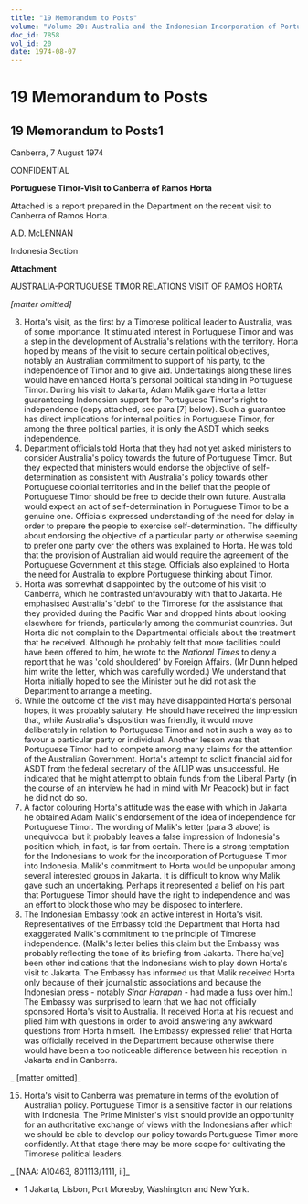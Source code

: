 ```yaml
---
title: "19 Memorandum to Posts"
volume: "Volume 20: Australia and the Indonesian Incorporation of Portuguese Timor, 1974-1976"
doc_id: 7858
vol_id: 20
date: 1974-08-07
---
```


# 19 Memorandum to Posts

## 19 Memorandum to Posts1

Canberra, 7 August 1974

CONFIDENTIAL

**Portuguese Timor-Visit to Canberra of Ramos Horta**

Attached is a report prepared in the Department on the recent visit to Canberra of Ramos Horta.

A.D. McLENNAN

Indonesia Section

**Attachment**

AUSTRALIA-PORTUGUESE TIMOR RELATIONS VISIT OF RAMOS HORTA

_[matter omitted]_

  3. Horta's visit, as the first by a Timorese political leader to Australia, was of some importance. It stimulated interest in Portuguese Timor and was a step in the development of Australia's relations with the territory. Horta hoped by means of the visit to secure certain political objectives, notably an Australian commitment to support of his party, to the independence of Timor and to give aid. Undertakings along these lines would have enhanced Horta's personal political standing in Portuguese Timor. During his visit to Jakarta, Adam Malik gave Horta a letter guaranteeing Indonesian support for Portuguese Timor's right to independence (copy attached, see para [7] below). Such a guarantee has direct implications for internal politics in Portuguese Timor, for among the three political parties, it is only the ASDT which seeks independence.
  4. Department officials told Horta that they had not yet asked ministers to consider Australia's policy towards the future of Portuguese Timor. But they expected that ministers would endorse the objective of self-determination as consistent with Australia's policy towards other Portuguese colonial territories and in the belief that the people of Portuguese Timor should be free to decide their own future. Australia would expect an act of self-determination in Portuguese Timor to be a genuine one. Officials expressed understanding of the need for delay in order to prepare the people to exercise self-determination. The difficulty about endorsing the objective of a particular party or otherwise seeming to prefer one party over the others was explained to Horta. He was told that the provision of Australian aid would require the agreement of the Portuguese Government at this stage. Officials also explained to Horta the need for Australia to explore Portuguese thinking about Timor.
  5. Horta was somewhat disappointed by the outcome of his visit to Canberra, which he contrasted unfavourably with that to Jakarta. He emphasised Australia's 'debt' to the Timorese for the assistance that they provided during the Pacific War and dropped hints about looking elsewhere for friends, particularly among the communist countries. But Horta did not complain to the Departmental officials about the treatment that he received. Although he probably felt that more facilities could have been offered to him, he wrote to the _National Times_ to deny a report that he was 'cold shouldered' by Foreign Affairs. (Mr Dunn helped him write the letter, which was carefully worded.) We understand that Horta initially hoped to see the Minister but he did not ask the Department to arrange a meeting.
  6. While the outcome of the visit may have disappointed Horta's personal hopes, it was probably salutary. He should have received the impression that, while Australia's disposition was friendly, it would move deliberately in relation to Portuguese Timor and not in such a way as to favour a particular party or individual. Another lesson was that Portuguese Timor had to compete among many claims for the attention of the Australian Government. Horta's attempt to solicit financial aid for ASDT from the federal secretary of the A[L]P was unsuccessful. He indicated that he might attempt to obtain funds from the Liberal Party (in the course of an interview he had in mind with Mr Peacock) but in fact he did not do so.
  7. A factor colouring Horta's attitude was the ease with which in Jakarta he obtained Adam Malik's endorsement of the idea of independence for Portuguese Timor. The wording of Malik's letter (para 3 above) is unequivocal but it probably leaves a false impression of Indonesia's position which, in fact, is far from certain. There is a strong temptation for the Indonesians to work for the incorporation of Portuguese Timor into Indonesia. Malik's commitment to Horta would be unpopular among several interested groups in Jakarta. It is difficult to know why Malik gave such an undertaking. Perhaps it represented a belief on his part that Portuguese Timor should have the right to independence and was an effort to block those who may be disposed to interfere.
  8. The Indonesian Embassy took an active interest in Horta's visit. Representatives of the Embassy told the Department that Horta had exaggerated Malik's commitment to the principle of Timorese independence. (Malik's letter belies this claim but the Embassy was probably reflecting the tone of its briefing from Jakarta. There ha[ve] been other indications that the Indonesians wish to play down Horta's visit to Jakarta. The Embassy has informed us that Malik received Horta only because of their journalistic associations and because the Indonesian press - notably _Sinar Harapan_ \- had made a fuss over him.) The Embassy was surprised to learn that we had not officially sponsored Horta's visit to Australia. It received Horta at his request and plied him with questions in order to avoid answering any awkward questions from Horta himself. The Embassy expressed relief that Horta was officially received in the Department because otherwise there would have been a too noticeable difference between his reception in Jakarta and in Canberra.



_ [matter omitted]_

  15. Horta's visit to Canberra was premature in terms of the evolution of Australian policy. Portuguese Timor is a sensitive factor in our relations with Indonesia. The Prime Minister's visit should provide an opportunity for an authoritative exchange of views with the Indonesians after which we should be able to develop our policy towards Portuguese Timor more confidently. At that stage there may be more scope for cultivating the Timorese political leaders.



_ [NAA: A10463, 801113/1111, ii]_

  * 1 Jakarta, Lisbon, Port Moresby, Washington and New York.



